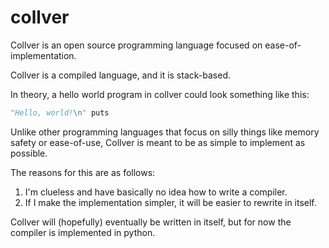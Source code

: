 # collver

Collver is an open source programming language focused on
ease-of-implementation.

Collver is a compiled language, and it is stack-based.

In theory, a hello world program in collver could look something like this:
```py
"Hello, world!\n" puts
```

Unlike other programming languages that focus on silly things like memory
safety or ease-of-use, Collver is meant to be as simple to implement as
possible.

The reasons for this are as follows:

1. I'm clueless and have basically no idea how to write a compiler.
2. If I make the implementation simpler, it will be easier to rewrite in itself.

Collver will (hopefully) eventually be written in itself, but for now the
compiler is implemented in python.

